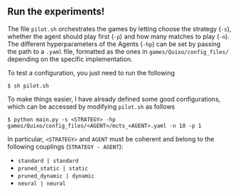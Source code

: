 ## Run the experiments!

The file `pilot.sh` orchestrates the games by letting choose the strategy (`-s`), whether the agent should play first (`-p`) and how many matches to play (`-n`). 
The different hyperparameters of the Agents (`-hp`) can be set by passing the path to a `.yaml` file, formatted as the ones in `games/Quixo/config_files/` depending on the
specific implementation. 

To test a configuration, you just need to run the following
```
$ sh pilot.sh
```

To make things easier, I have already defined some good configurations, which can be accessed by modifying `pilot.sh` as follows
```
$ python main.py -s <STRATEGY> -hp games/Quixo/config_files/<AGENT>/mcts_<AGENT>.yaml -n 10 -p 1
```

In particular, `<STRATEGY>` and `AGENT` must be coherent and belong to the following couplings (`STRATEGY - AGENT`):
-  `standard | standard`
-  `pruned_static | static`
-  `pruned_dynamic | dynamic`
-  `neural | neural`
